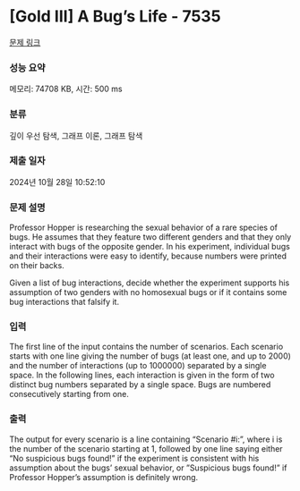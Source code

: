 # [Gold III] A Bug’s Life - 7535 

[문제 링크](https://www.acmicpc.net/problem/7535) 

### 성능 요약

메모리: 74708 KB, 시간: 500 ms

### 분류

깊이 우선 탐색, 그래프 이론, 그래프 탐색

### 제출 일자

2024년 10월 28일 10:52:10

### 문제 설명

<p>Professor Hopper is researching the sexual behavior of a rare species of bugs. He assumes that they feature two different genders and that they only interact with bugs of the opposite gender. In his experiment, individual bugs and their interactions were easy to identify, because numbers were printed on their backs.</p>

<p>Given a list of bug interactions, decide whether the experiment supports his assumption of two genders with no homosexual bugs or if it contains some bug interactions that falsify it.</p>

### 입력 

 <p>The first line of the input contains the number of scenarios. Each scenario starts with one line giving the number of bugs (at least one, and up to 2000) and the number of interactions (up to 1000000) separated by a single space. In the following lines, each interaction is given in the form of two distinct bug numbers separated by a single space. Bugs are numbered consecutively starting from one.</p>

### 출력 

 <p>The output for every scenario is a line containing “Scenario #i:”, where i is the number of the scenario starting at 1, followed by one line saying either “No suspicious bugs found!” if the experiment is consistent with his assumption about the bugs’ sexual behavior, or ”Suspicious bugs found!” if Professor Hopper’s assumption is definitely wrong.</p>

